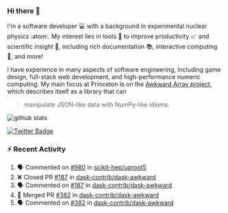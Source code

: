 ### Hi there 👋 

I'm a software developer 💻 with a background in experimental nuclear physics :atom:. My interest lies in tools :wrench: to improve productivity :chart_with_upwards_trend: and scientific insight :telescope:, including rich documentation 📚, interactive computing 🧮, and more! 

I have experience in many aspects of software engineering, including game design, full-stack web development, and high-performance numeric computing. My main focus at Princeton is on the [Awkward Array project](awkward-array.org/), which describes itself as a library that can 
> manipulate JSON-like data with NumPy-like idioms.

![github stats](https://github-readme-stats.vercel.app/api?username=agoose77&show_icons=true&hide_rank=true&hide_title=true&bg_color=30,e76445,904e95&text_color=efe3ec&icon_color=efe3ec)
<!--
**agoose77/agoose77** is a ✨ _special_ ✨ repository because its `README.md` (this file) appears on your GitHub profile.

Here are some ideas to get you started:

- 🔭 I’m currently working on ...
- 🌱 I’m currently learning ...
- 👯 I’m looking to collaborate on ...
- 🤔 I’m looking for help with ...
- 💬 Ask me about ...
- 📫 How to reach me: ...
- 😄 Pronouns: ...
- ⚡ Fun fact: ...
-->

[![Twitter Badge](https://img.shields.io/twitter/follow/agoose77?style=flat-square&logo=Twitter&logoColor=white&color=cornflowerblue)](https://twitter.com/agoose77)

### :zap: Recent Activity

<!--START_SECTION:activity-->
1. 🗣 Commented on [#980](https://github.com/scikit-hep/uproot5/pull/980#issuecomment-1757349053) in [scikit-hep/uproot5](https://github.com/scikit-hep/uproot5)
2. ❌ Closed PR [#187](https://github.com/dask-contrib/dask-awkward/pull/187) in [dask-contrib/dask-awkward](https://github.com/dask-contrib/dask-awkward)
3. 🗣 Commented on [#187](https://github.com/dask-contrib/dask-awkward/pull/187#issuecomment-1757196460) in [dask-contrib/dask-awkward](https://github.com/dask-contrib/dask-awkward)
4. 🎉 Merged PR [#382](https://github.com/dask-contrib/dask-awkward/pull/382) in [dask-contrib/dask-awkward](https://github.com/dask-contrib/dask-awkward)
5. 🗣 Commented on [#382](https://github.com/dask-contrib/dask-awkward/pull/382#issuecomment-1757190108) in [dask-contrib/dask-awkward](https://github.com/dask-contrib/dask-awkward)
<!--END_SECTION:activity-->
